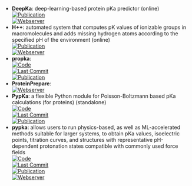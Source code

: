 - **DeepKa**: deep-learning-based protein pKa predictor (online)  
	[![Publication](https://img.shields.io/badge/Publication-Citations:0-blue?style=for-the-badge&logo=bookstack)](https://doi.org/10.1021/acs.jcim.3c02013)  
	[![Webserver](https://img.shields.io/badge/Webserver-online-brightgreen?style=for-the-badge&logo=cachet&logoColor=65FF8F)](http://www.computbiophys.com/DeepKa/main)  
- **H++**: automated system that computes pK values of ionizable groups in macromolecules and adds missing hydrogen atoms according to the specified pH of the environment (online)  
	[![Publication](https://img.shields.io/badge/Publication-Citations:1262-blue?style=for-the-badge&logo=bookstack)](https://doi.org/10.1093%2Fnar%2Fgki464)  
	[![Webserver](https://img.shields.io/badge/Webserver-online-brightgreen?style=for-the-badge&logo=cachet&logoColor=65FF8F)](http://biophysics.cs.vt.edu/)  
- **propka**:   
	[![Code](https://img.shields.io/github/stars/jensengroup/propka?style=for-the-badge&logo=github)](https://github.com/jensengroup/propka)  
	[![Last Commit](https://img.shields.io/github/last-commit/jensengroup/propka?style=for-the-badge&logo=github)](https://github.com/jensengroup/propka)  
	[![Publication](https://img.shields.io/badge/Publication-Citations:1423-blue?style=for-the-badge&logo=bookstack)](https://doi.org/10.1021/ct200133y)  
- **ProteinPrepare**:   
	[![Webserver](https://img.shields.io/badge/Webserver-online-brightgreen?style=for-the-badge&logo=cachet&logoColor=65FF8F)](http://www.playmolecule.org/)  
- **PypKa**: a flexible Python module for Poisson-Boltzmann based pKa calculations (for proteins) (standalone)  
	[![Code](https://img.shields.io/github/stars/mms-fcul/PypKa?style=for-the-badge&logo=github)](https://github.com/mms-fcul/PypKa)  
	[![Last Commit](https://img.shields.io/github/last-commit/mms-fcul/PypKa?style=for-the-badge&logo=github)](https://github.com/mms-fcul/PypKa)  
	[![Publication](https://img.shields.io/badge/Publication-Citations:38-blue?style=for-the-badge&logo=bookstack)](https://doi.org/10.1021/acs.jcim.0c00718)  
- **pypka**: allows users to run physics-based, as well as ML-accelerated methods suitable for larger systems, to obtain pKa values, isoelectric points, titration curves, and structures with representative pH-dependent protonation states compatible with commonly used force fields  
	[![Code](https://img.shields.io/github/stars/mms-fcul/PypKa?style=for-the-badge&logo=github)](https://github.com/mms-fcul/PypKa)  
	[![Last Commit](https://img.shields.io/github/last-commit/mms-fcul/PypKa?style=for-the-badge&logo=github)](https://github.com/mms-fcul/PypKa)  
	[![Publication](https://img.shields.io/badge/Publication-Citations:38-blue?style=for-the-badge&logo=bookstack)](https://doi.org/10.1021/acs.jcim.0c00718)  
	[![Webserver](https://img.shields.io/badge/Webserver-online-brightgreen?style=for-the-badge&logo=cachet&logoColor=65FF8F)](https://pypka.org/)  
